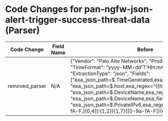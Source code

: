 # Code Changes for pan-ngfw-json-alert-trigger-success-threat-data (Parser)

| Code Change | Field Name | Before | After |
|-------------|------------|--------|-------|
| removed_parser | N/A | {"Vendor": "Palo Alto Networks", "Product": "Palo Alto NGFW", "TimeFormat": "yyyy-MM-dd'T'HH:mm:ss.SSSSSSZ", "ExtractionType": "json", "Fields": ["exa_json_path=$.TimeGenerated,exa_field_name=time", "exa_json_path=$.host,exa_regex=^({host}[\w.-]+)$", "exa_json_path=$.DeviceName,exa_regex=^({host}[\w.-]+)$", "exa_json_path=$.DeviceName,exa_field_name=device_name", "exa_json_path=$.PrivateIPv6,exa_regex=({src_ip}((([0-9a-fA-F.]{0,4}):{1,2}){1,7}([0-9a-fA-F]){0,4})|(((25[0-5]|(2[0-4]|1\d|[0-9]|)\d)\.?\b){4}))(:({src_port}\d+))?", "exa_json_path=$.PrivateIPv4,exa_regex=({src_ip}((([0-9a-fA-F.]{0,4}):{1,2}){1,7}([0-9a-fA-F]){0,4})|(((25[0-5]|(2[0-4]|1\d|[0-9]|)\d)\.?\b){4}))(:({src_port}\d+))?", "exa_json_path=$.PublicIPv4,exa_regex=({dest_ip}((([0-9a-fA-F.]{0,4}):{1,2}){1,7}([0-9a-fA-F]){0,4})|(((25[0-5]|(2[0-4]|1\d|[0-9]|)\d)\.?\b){4}))", "exa_json_path=$.PublicIPv6,exa_regex=({dest_ip}((([0-9a-fA-F.]{0,4}):{1,2}){1,7}([0-9a-fA-F]){0,4})|(((25[0-5]|(2[0-4]|1\d|[0-9]|)\d)\.?\b){4}))", "exa_json_path=$.LogType,exa_field_name=app", "exa_json_path=$.EventStatus,exa_field_name=result", "exa_json_path=$.EndpointDeviceName,exa_field_name=src_host", "exa_json_path=$.SourceRegion,exa_field_name=src_country", "exa_json_path=$.SourceUserName,exa_regex=(({email_address}([A-Za-z0-9]+[!#$%&'+-\/=?^_`~])*[A-Za-z0-9]+@[^\]\s\"\\,\|]+\.[^\]\s\"\\,\|]+)|(({domain}[^\\\s,]+)\\+)?({user}[\w\.\-\!\#\^\~]{1,40}\$?))", "exa_regex=(Source)?User(Name)?\":\"((na|NA|({domain}[^\"\\]+))\\+)?(({email_address}[^@\"]+@[^\.\"]+\.[^\"]+)|({user}[\w\.\-\!\#\^\~]{1,40}\$?))", "exa_json_path=$.EndpointOSType,exa_field_name=os", "exa_json_path=$.EventIDValue,exa_field_name=event_name", "exa_json_path=$.EventIDValue,exa_field_name=auth_method", "exa_json_path=$.SourcePort,exa_field_name=src_port", "exa_json_path=$.DestinationPort,exa_field_name=dest_port", "exa_json_path=$.Protocol,exa_field_name=protocol", "exa_json_path=$.LogType,exa_field_name=event_category", "exa_json_path=$.EndpointOSVersion,exa_field_name=os", "exa_regex=Source(Address|IP)\":\"({src_ip}((([0-9a-fA-F.]{0,4}):{1,2}){1,7}([0-9a-fA-F]){0,4})|(((25[0-5]|(2[0-4]|1\d|[0-9]|)\d)\.?\b){4}))(:({src_port}\d+))?", "exa_json_path=$.DestinationAddress,exa_regex=({dest_ip}((([0-9a-fA-F.]{0,4}):{1,2}){1,7}([0-9a-fA-F]){0,4})|(((25[0-5]|(2[0-4]|1\d|[0-9]|)\d)\.?\b){4}))", "exa_json_path=$.event.DestinationAddress,exa_regex=({dest_ip}((([0-9a-fA-F.]{0,4}):{1,2}){1,7}([0-9a-fA-F]){0,4})|(((25[0-5]|(2[0-4]|1\d|[0-9]|)\d)\.?\b){4}))", "exa_json_path=$.event.TimeGenerated,exa_field_name=time", "exa_json_path=$.event.host,exa_regex=^({host}[\w.-]+)$", "exa_json_path=$.event.DeviceName,exa_regex=^({host}[\w.-]+)$", "exa_json_path=$.event.DeviceName,exa_field_name=device_name", "exa_json_path=$.event.PrivateIPv6,exa_regex=({src_ip}((([0-9a-fA-F.]{0,4}):{1,2}){1,7}([0-9a-fA-F]){0,4})|(((25[0-5]|(2[0-4]|1\d|[0-9]|)\d)\.?\b){4}))(:({src_port}\d+))?", "exa_json_path=$.event.PrivateIPv4,exa_regex=({src_ip}((([0-9a-fA-F.]{0,4}):{1,2}){1,7}([0-9a-fA-F]){0,4})|(((25[0-5]|(2[0-4]|1\d|[0-9]|)\d)\.?\b){4}))(:({src_port}\d+))?", "exa_json_path=$.event.PublicIPv4,exa_regex=({dest_ip}((([0-9a-fA-F.]{0,4}):{1,2}){1,7}([0-9a-fA-F]){0,4})|(((25[0-5]|(2[0-4]|1\d|[0-9]|)\d)\.?\b){4}))", "exa_json_path=$.event.PublicIPv6,exa_regex=({dest_ip}((([0-9a-fA-F.]{0,4}):{1,2}){1,7}([0-9a-fA-F]){0,4})|(((25[0-5]|(2[0-4]|1\d|[0-9]|)\d)\.?\b){4}))", "exa_json_path=$.event.LogType,exa_field_name=app", "exa_json_path=$.event.EventStatus,exa_field_name=result", "exa_json_path=$.event.EndpointDeviceName,exa_field_name=src_host", "exa_json_path=$.event.SourceRegion,exa_field_name=src_country", "exa_json_path=$.event.SourceUserName,exa_regex=(({email_address}([A-Za-z0-9]+[!#$%&'+-\/=?^_`~])*[A-Za-z0-9]+@[^\]\s\"\\,\|]+\.[^\]\s\"\\,\|]+)|(({domain}[^\\\s,]+)\\+)?({user}[\w\.\-\!\#\^\~]{1,40}\$?))", "exa_json_path=$.event.EndpointOSType,exa_field_name=os", "exa_json_path=$.event.EventIDValue,exa_field_name=event_name", "exa_json_path=$.event.EventIDValue,exa_field_name=auth_method", "exa_json_path=$.event.SourcePort,exa_field_name=src_port", "exa_json_path=$.event.DestinationPort,exa_field_name=dest_port", "exa_json_path=$.event.Protocol,exa_field_name=protocol", "exa_json_path=$.event.LogType,exa_field_name=event_category", "exa_json_path=$.event.EndpointOSVersion,exa_field_name=os", "exa_regex=Source(Address|IP)\":\"({src_ip}((([0-9a-fA-F.]{0,4}):{1,2}){1,7}([0-9a-fA-F]){0,4})|(((25[0-5]|(2[0-4]|1\d|[0-9]|)\d)\.?\b){4}))(:({src_port}\d+))?", "exa_json_path=$.event.Description,exa_field_name=additional_info", "exa_regex=((?:1969-[^,]+?)|({time}\d\d\d\d-\d\d-\d\dT\d\d:\d\d:\d\d\.\d+[\+-]\d+:\d+))", "exa_json_path=$.Action,exa_field_name=action", "exa_json_path=$.NATSource,exa_regex=({src_translated_ip}[a-fA-F\d:.]+)", "exa_json_path=$.NATDestination,exa_regex=({dest_translated_ip}[a-fA-F\d:.]+)", "exa_json_path=$.NATSourcePort,exa_field_name=src_translated_port", "exa_json_path=$.NATDestinationPort,exa_field_name=dest_translated_port", "exa_json_path=$.Bytes,exa_field_name=bytes", "exa_json_path=$.BytesSent,exa_field_name=bytes_out", "exa_json_path=$.BytesReceived,exa_field_name=bytes_in", "exa_json_path=$.URLCategory,exa_field_name=category", "exa_json_path=$.Rule,exa_field_name=alert_name", "exa_json_path=$.VendorSeverity,exa_field_name=alert_severity", "exa_json_path=$.LogType,exa_field_name=alert_type", "exa_json_path=$.Subtype,exa_field_name=alert_type", "exa_json_path=$.Application,exa_field_name=network_app", "exa_json_path=$.FromZone,exa_field_name=src_network_zone", "exa_json_path=$.ToZone,exa_field_name=dest_network_zone", "exa_json_path=$.event.NATSource,exa_regex=({src_translated_ip}[a-fA-F\d:.]+)", "exa_json_path=$.event.NATDestination,exa_regex=({dest_translated_ip}[a-fA-F\d:.]+)", "exa_json_path=$.event.NATSourcePort,exa_field_name=src_translated_port", "exa_json_path=$.event.NATDestinationPort,exa_field_name=dest_translated_port", "exa_json_path=$.event.Bytes,exa_field_name=bytes", "exa_json_path=$.event.BytesSent,exa_field_name=bytes_out", "exa_json_path=$.event.BytesReceived,exa_field_name=bytes_in", "exa_json_path=$.event.URLCategory,exa_field_name=category", "exa_json_path=$.event.Rule,exa_field_name=alert_name", "exa_json_path=$.event.VendorSeverity,exa_field_name=alert_severity", "exa_json_path=$.event.LogType,exa_field_name=alert_type", "exa_json_path=$.event.Subtype,exa_field_name=alert_type", "exa_json_path=$.event.Application,exa_field_name=network_app", "exa_json_path=$.event.FromZone,exa_field_name=src_network_zone", "exa_json_path=$.event.ToZone,exa_field_name=dest_network_zone", "exa_json_path=$.Rule,exa_field_name=rule", "exa_json_path=$.ThreatName,exa_field_name=alert_name", "exa_json_path=$.InboundInterface,exa_field_name=src_interface", "exa_json_path=$.OutboundInterface,exa_field_name=dest_interface", "exa_json_path=$.event.InboundInterface,exa_field_name=src_interface", "exa_json_path=$.event.OutboundInterface,exa_field_name=dest_interface", "exa_json_path=$.event.Action,exa_field_name=action", "exa_json_path=$.event.ThreatCategory,exa_regex=((?i:unknown)|({threat_category}[^\"]+))", "exa_json_path=$.event.ThreatID,exa_regex=({alert_name}[^\"\(]+?)\s*(\(({alert_id}[^\"\)]\d+))", "exa_json_path=$.Action,exa_field_name=action", "exa_json_path=$.VendorSeverity,exa_field_name=alert_severity", "exa_json_path=$.LogType,exa_field_name=alert_type", "exa_json_path=$.Subtype,exa_field_name=alert_type", "exa_json_path=$.ThreatCategory,exa_regex=((?i:unknown)|({threat_category}[^\"]+))", "exa_json_path=$.ThreatNameFirewall,exa_field_name=alert_name"], "Name": "pan-ngfw-json-alert-trigger-success-threat-data", "ParserVersion": "v1.0.0", "Conditions": ["\"LogType\":\"THREAT\"", "\"SubType\":\"data\"", "\"Action\":"]} | N/A |